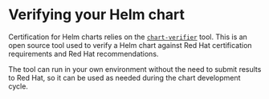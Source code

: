 # Verifying your Helm chart

Certification for Helm charts relies on the [`chart-verifier`](https://github.com/redhat-certification/chart-verifier) tool. This is an open source tool used to verify a Helm chart against Red Hat certification requirements and Red Hat recommendations.

The tool can run in your own environment without the need to submit results to Red Hat, so it can be used as needed during the chart development cycle.

